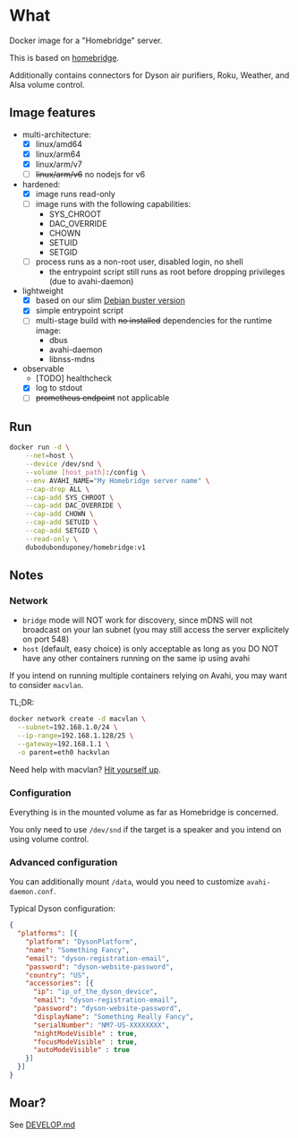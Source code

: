 # What

Docker image for a "Homebridge" server.

This is based on [homebridge](https://github.com/nfarina/homebridge).

Additionally contains connectors for Dyson air purifiers, Roku, Weather, and Alsa volume control.

## Image features

 * multi-architecture:
    * [x] linux/amd64
    * [x] linux/arm64
    * [x] linux/arm/v7
    * [ ] ~~linux/arm/v6~~ no nodejs for v6
 * hardened:
    * [x] image runs read-only
    * [ ] image runs with the following capabilities:
        * SYS_CHROOT
        * DAC_OVERRIDE
        * CHOWN
        * SETUID
        * SETGID
    * [ ] process runs as a non-root user, disabled login, no shell
        * the entrypoint script still runs as root before dropping privileges (due to avahi-daemon)
 * lightweight
    * [x] based on our slim [Debian buster version](https://github.com/dubo-dubon-duponey/docker-debian)
    * [x] simple entrypoint script
    * [ ] multi-stage build with ~~no installed~~ dependencies for the runtime image:
        * dbus
        * avahi-daemon
        * libnss-mdns
 * observable
    * [TODO] healthcheck
    * [x] log to stdout
    * [ ] ~~prometheus endpoint~~ not applicable

## Run

```bash
docker run -d \
    --net=host \
    --device /dev/snd \
    --volume [host_path]:/config \
    --env AVAHI_NAME="My Homebridge server name" \
    --cap-drop ALL \
    --cap-add SYS_CHROOT \
    --cap-add DAC_OVERRIDE \
    --cap-add CHOWN \
    --cap-add SETUID \
    --cap-add SETGID \
    --read-only \
    dubodubonduponey/homebridge:v1
```

## Notes

### Network

 * `bridge` mode will NOT work for discovery, since mDNS will not broadcast on your lan subnet (you may still access the server explicitely on port 548)
 * `host` (default, easy choice) is only acceptable as long as you DO NOT have any other containers running on the same ip using avahi

If you intend on running multiple containers relying on Avahi, you may want to consider `macvlan`.

TL;DR:

```bash
docker network create -d macvlan \
  --subnet=192.168.1.0/24 \
  --ip-range=192.168.1.128/25 \
  --gateway=192.168.1.1 \
  -o parent=eth0 hackvlan
```

Need help with macvlan?
[Hit yourself up](https://docs.docker.com/network/macvlan/).

### Configuration

Everything is in the mounted volume as far as Homebridge is concerned.

You only need to use `/dev/snd` if the target is a speaker and you intend on using volume control.

### Advanced configuration

You can additionally mount `/data`, would you need to customize `avahi-daemon.conf`.
 
Typical Dyson configuration:
```json
{
  "platforms": [{
    "platform": "DysonPlatform",
    "name": "Something Fancy",
    "email": "dyson-registration-email",
    "password": "dyson-website-password",
    "country": "US",
    "accessories": [{
      "ip": "ip_of_the_dyson_device",
      "email": "dyson-registration-email",
      "password": "dyson-website-password",
      "displayName": "Something Really Fancy",
      "serialNumber": "NM7-US-XXXXXXXX",
      "nightModeVisible" : true,
      "focusModeVisible" : true,
      "autoModeVisible" : true
    }]
  }]
}
```

## Moar?

See [DEVELOP.md](DEVELOP.md)
